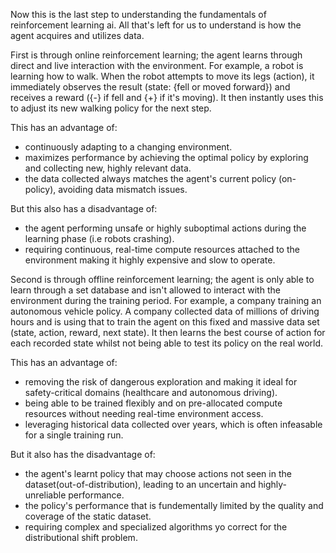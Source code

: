 Now this is the last step to understanding the fundamentals of reinforcement learning ai. All that's left for us to understand is how the agent acquires and utilizes data.

First is through online reinforcement learning; the agent learns through direct and live interaction with the environment.
For example, a robot is learning how to walk. When the robot attempts to move its legs (action), it immediately observes the result (state: {fell or moved forward}) and receives a reward ({-} if fell and {+} if it's moving). It then instantly uses this to adjust its new walking policy for the next step.

This has an advantage of: 
- continuously adapting to a changing environment.
- maximizes performance by achieving the optimal policy by exploring and collecting new, highly relevant data.
- the data collected always matches the agent's current policy (on-policy), avoiding data mismatch issues.

But this also has a disadvantage of:
- the agent performing unsafe or highly suboptimal actions during the learning phase (i.e robots crashing).
- requiring continuous, real-time compute resources attached to the environment making it highly expensive and slow to operate.


Second is through offline reinforcement learning; the agent is only able to learn through a set database and isn't allowed to interact with the environment during the training period.
For example, a company training an autonomous vehicle policy. A company collected data of millions of driving hours and is using that to train the agent on this fixed and massive data set (state, action, reward, next state). It then learns the best course of action for each recorded state whilst not being able to test its policy on the real world.

This has an advantage of:
- removing the risk of dangerous exploration and making it ideal for safety-critical domains (healthcare and autonomous driving).
- being able to be trained flexibly and on pre-allocated compute resources without needing real-time environment access.
- leveraging historical data collected over years, which is often infeasable for a single training run.

But it also has the disadvantage of:
- the agent's learnt policy that may choose actions not seen in the dataset(out-of-distribution), leading to an uncertain and highly-unreliable performance.
- the policy's performance that is fundementally limited by the quality and coverage of the static dataset.
- requiring complex and specialized algorithms yo correct for the distributional shift problem.